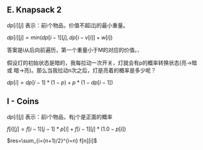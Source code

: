 ## E. Knapsack 2

$dp[i][j]$ 表示：前i个物品，价值不超过j的最小重量。

$dp[i][j]=min(dp[i-1][j],dp[i-v[i]]+w[i])$

答案是i从后向前遍历，第一个重量小于M的对应的价值。、



假设灯的初始状态是暗的，我每拉动一次开关，灯就会有p的概率转换状态(亮->暗 或 暗->亮)。那么当我拉动n次之后，灯是亮着的概率是多少呢？

$dp[i] = dp[i - 1] * (1 - p) + p * (1 - dp[i - 1])$

## I - Coins

$dp[i][j]$ 表示：前i个物品，有j个是正面的概率

$f[i][j] = f[i - 1][j - 1] * p[i] + f[i - 1][j] * (1.0 - p[i])$

$res=\sum_{i=(n+1)/2}^{i=n} f[n][i]$